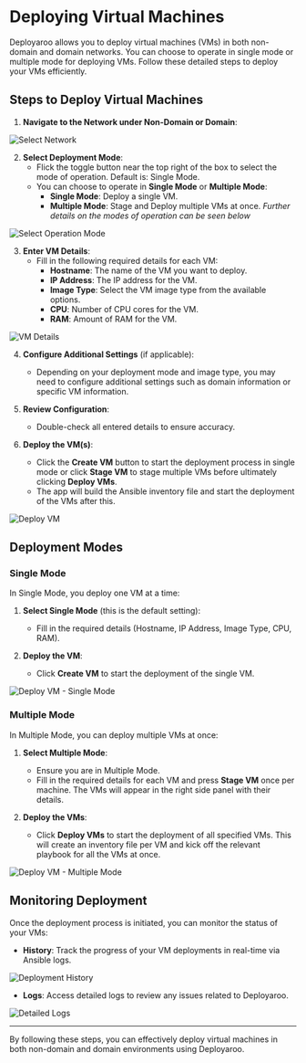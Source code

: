 # Deploying Virtual Machines

Deployaroo allows you to deploy virtual machines (VMs) in both non-domain and domain networks. You can choose to operate in single mode or multiple mode for deploying VMs. Follow these detailed steps to deploy your VMs efficiently.

## Steps to Deploy Virtual Machines

1. **Navigate to the Network under Non-Domain or Domain**:

![Select Network](../assets/screenshots/vm_creation_select_network.png)

2. **Select Deployment Mode**:
   - Flick the toggle button near the top right of the box to select the mode of operation. Default is: Single Mode.
   - You can choose to operate in **Single Mode** or **Multiple Mode**:
     - **Single Mode**: Deploy a single VM.
     - **Multiple Mode**: Stage and Deploy multiple VMs at once.
   *Further details on the modes of operation can be seen below*

![Select Operation Mode](../assets/screenshots/vm_creation_select_mode.png)

3. **Enter VM Details**:
   - Fill in the following required details for each VM:
     - **Hostname**: The name of the VM you want to deploy.
     - **IP Address**: The IP address for the VM.
     - **Image Type**: Select the VM image type from the available options.
     - **CPU**: Number of CPU cores for the VM.
     - **RAM**: Amount of RAM for the VM.

![VM Details](../assets/screenshots/vm_creation_details.png)

4. **Configure Additional Settings** (if applicable):
   - Depending on your deployment mode and image type, you may need to configure additional settings such as domain information or specific VM information.

5. **Review Configuration**:
   - Double-check all entered details to ensure accuracy.

6. **Deploy the VM(s)**:
   - Click the **Create VM** button to start the deployment process in single mode or click **Stage VM** to stage multiple VMs before ultimately clicking **Deploy VMs**.
   - The app will build the Ansible inventory file and start the deployment of the VMs after this.

![Deploy VM](../assets/screenshots/vm_creation_deploy_vm.png)

## Deployment Modes

### Single Mode

In Single Mode, you deploy one VM at a time:

1. **Select Single Mode** (this is the default setting):
   - Fill in the required details (Hostname, IP Address, Image Type, CPU, RAM).

2. **Deploy the VM**:
   - Click **Create VM** to start the deployment of the single VM.

![Deploy VM - Single Mode](../assets/screenshots/vm_creation.png)

### Multiple Mode

In Multiple Mode, you can deploy multiple VMs at once:

1. **Select Multiple Mode**:
   - Ensure you are in Multiple Mode.
   - Fill in the required details for each VM and press **Stage VM** once per machine. The VMs will appear in the right side panel with their details.

2. **Deploy the VMs**:
   - Click **Deploy VMs** to start the deployment of all specified VMs. This will create an inventory file per VM and kick off the relevant playbook for all the VMs at once.

![Deploy VM - Multiple Mode](../assets/screenshots/vm_creation_multiplemode.png)

## Monitoring Deployment

Once the deployment process is initiated, you can monitor the status of your VMs:

- **History**: Track the progress of your VM deployments in real-time via Ansible logs.

![Deployment History](../../assets/screenshots/history_ansiblelog.png)

- **Logs**: Access detailed logs to review any issues related to Deployaroo.

![Detailed Logs](../../assets/screenshots/logs.png)

---

By following these steps, you can effectively deploy virtual machines in both non-domain and domain environments using Deployaroo.

